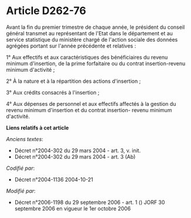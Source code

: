 # Article D262-76

Avant la fin du premier trimestre de chaque année, le président du conseil général transmet au représentant de l'Etat dans le
département et au service statistique du ministère chargé de l'action sociale des données agrégées portant sur l'année
précédente et relatives :

1° Aux effectifs et aux caractéristiques des bénéficiaires du revenu minimum d'insertion, de la prime forfaitaire ou du
contrat insertion-revenu minimum d'activité ;

2° À la nature et à la répartition des actions d'insertion ;

3° Aux crédits consacrés à l'insertion ;

4° Aux dépenses de personnel et aux effectifs affectés à la gestion du revenu minimum d'insertion et du contrat insertion-
revenu minimum d'activité.

**Liens relatifs à cet article**

_Anciens textes_:

  - Décret n°2004-302 du 29 mars 2004 - art. 3, v. init.
  - Décret n°2004-302 du 29 mars 2004 - art. 3 (Ab)

_Codifié par_:

  - Décret n°2004-1136 2004-10-21

_Modifié par_:

  - Décret n°2006-1198 du 29 septembre 2006 - art. 1 () JORF 30 septembre 2006 en vigueur le 1er octobre 2006
